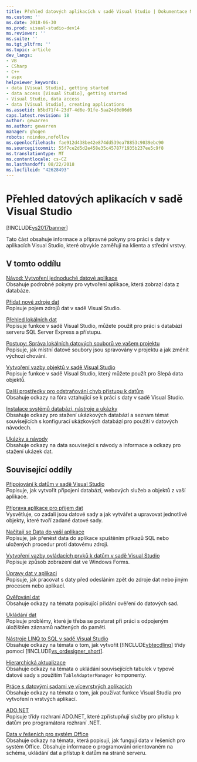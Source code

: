 ```yaml
---
title: Přehled datových aplikacích v sadě Visual Studio | Dokumentace Microsoftu
ms.custom: ''
ms.date: 2018-06-30
ms.prod: visual-studio-dev14
ms.reviewer: ''
ms.suite: ''
ms.tgt_pltfrm: ''
ms.topic: article
dev_langs:
- VB
- CSharp
- C++
- aspx
helpviewer_keywords:
- data [Visual Studio], getting started
- data access [Visual Studio], getting started
- Visual Studio, data access
- data [Visual Studio], creating applications
ms.assetid: b5bd71f4-23d7-4d6e-91fe-5aa24d0d06d6
caps.latest.revision: 18
author: gewarren
ms.author: gewarren
manager: ghogen
robots: noindex,nofollow
ms.openlocfilehash: fae912d438be42e874dd539ea78853c9039ebc90
ms.sourcegitcommit: 55f7ce2d5d2e458e35c45787f1935b237ee5c9f8
ms.translationtype: MT
ms.contentlocale: cs-CZ
ms.lasthandoff: 08/22/2018
ms.locfileid: "42628493"
---
```

# <a name="overview-of-data-applications-in-visual-studio"></a>Přehled datových aplikacích v sadě Visual Studio
[!INCLUDE[vs2017banner](../includes/vs2017banner.md)]

Tato část obsahuje informace a přípravné pokyny pro práci s daty v aplikacích Visual Studio, které obvykle zaměřují na klienta a střední vrstvy.  
  
## <a name="in-this-section"></a>V tomto oddílu  
 [Návod: Vytvoření jednoduché datové aplikace](http://msdn.microsoft.com/library/c5d0968c-d86f-4ae9-a2e1-871f208a3bb3)  
 Obsahuje podrobné pokyny pro vytvoření aplikace, která zobrazí data z databáze.  
  
 [Přidat nové zdroje dat](../data-tools/add-new-data-sources.md)  
 Popisuje pojem zdrojů dat v sadě Visual Studio.  
  
 [Přehled lokálních dat](../data-tools/local-data-overview.md)  
 Popisuje funkce v sadě Visual Studio, můžete použít pro práci s databází serveru SQL Server Express a přístupu.  
  
 [Postupy: Správa lokálních datových souborů ve vašem projektu](../data-tools/how-to-manage-local-data-files-in-your-project.md)  
 Popisuje, jak místní datové soubory jsou spravovány v projektu a jak změnit výchozí chování.  
  
 [Vytvoření vazby objektů v sadě Visual Studio](../data-tools/bind-objects-in-visual-studio.md)  
 Popisuje funkce v sadě Visual Studio, který můžete použít pro Slepá data objektů.  
  
 [Další prostředky pro odstraňování chyb přístupu k datům](../data-tools/additional-resources-for-troubleshooting-data-access-errors.md)  
 Obsahuje odkazy na fóra vztahující se k práci s daty v sadě Visual Studio.  
  
 [Instalace systémů databází, nástroje a ukázky](../data-tools/installing-database-systems-tools-and-samples.md)  
 Obsahuje odkazy pro stažení ukázkových databází a seznam témat souvisejících s konfigurací ukázkových databází pro použití v datových návodech.  
  
 [Ukázky a návody](../data-tools/data-applications-samples-and-walkthroughs.md)  
 Obsahuje odkazy na data související s návody a informace a odkazy pro stažení ukázek dat.  
  
## <a name="related-sections"></a>Související oddíly  
 [Připojování k datům v sadě Visual Studio](../data-tools/connecting-to-data-in-visual-studio.md)  
 Popisuje, jak vytvořit připojení databází, webových služeb a objektů z vaší aplikace.  
  
 [Příprava aplikace pro příjem dat](http://msdn.microsoft.com/library/c17bdb7e-c234-4f2f-9582-5e55c27356ad)  
 Vysvětluje, co zadali jsou datové sady a jak vytvářet a upravovat jednotlivé objekty, které tvoří zadané datové sady.  
  
 [Načítají se Data do vaší aplikace](../data-tools/fetching-data-into-your-application.md)  
 Popisuje, jak přenést data do aplikace spuštěním příkazů SQL nebo uložených procedur proti datovému zdroji.  
  
 [Vytvoření vazby ovládacích prvků k datům v sadě Visual Studio](../data-tools/bind-controls-to-data-in-visual-studio.md)  
 Popisuje způsob zobrazení dat ve Windows Forms.  
  
 [Úpravy dat v aplikaci](../data-tools/editing-data-in-your-application.md)  
 Popisuje, jak pracovat s daty před odesláním zpět do zdroje dat nebo jiným procesem nebo aplikací.  
  
 [Ověřování dat](http://msdn.microsoft.com/library/b3a9ee4e-5d4d-4411-9c56-c811f2b4ee7e)  
 Obsahuje odkazy na témata popisující přidání ověření do datových sad.  
  
 [Ukládání dat](../data-tools/saving-data.md)  
 Popisuje problémy, které je třeba se postarat při práci s odpojeným úložištěm záznamů načtených do paměti.  
  
 [Nástroje LINQ to SQL v sadě Visual Studio](../data-tools/linq-to-sql-tools-in-visual-studio2.md)  
 Obsahuje odkazy na témata o tom, jak vytvořit [!INCLUDE[vbtecdlinq](../includes/vbtecdlinq-md.md)] třídy pomocí [!INCLUDE[vs_ordesigner_short](../includes/vs-ordesigner-short-md.md)].  
  
 [Hierarchická aktualizace](../data-tools/hierarchical-update.md)  
 Obsahuje odkazy na témata o ukládání souvisejících tabulek v typové datové sady s použitím `TableAdapterManager` komponenty.  
  
 [Práce s datovými sadami ve vícevrstvých aplikacích](../data-tools/work-with-datasets-in-n-tier-applications.md)  
 Obsahuje odkazy na témata o tom, jak používat funkce Visual Studia pro vytvoření n vrstvých aplikací.  
  
 [ADO.NET](http://msdn.microsoft.com/library/5b96ed06-9759-4966-a797-a1d5f6ee50ca)  
 Popisuje třídy rozhraní ADO.NET, které zpřístupňují služby pro přístup k datům pro programátora rozhraní .NET.  
  
 [Data v řešeních pro systém Office](http://msdn.microsoft.com/library/8478c095-864b-4ed3-8a70-1fc19b411c6a)  
 Obsahuje odkazy na témata, která popisují, jak fungují data v řešeních pro systém Office. Obsahuje informace o programování orientovaném na schéma, ukládání dat a přístup k datům na straně serveru.